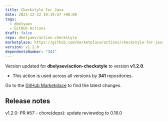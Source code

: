 ```yaml
---
title: Checkstyle for Java
date: 2023-12-22 19:19:57 +00:00
tags:
  - dbelyaev
  - GitHub Actions
draft: false
repo: dbelyaev/action-checkstyle
marketplace: https://github.com/marketplace/actions/checkstyle-for-java
version: v1.2.0
dependentsNumber: "341"
---
```



Version updated for **dbelyaev/action-checkstyle** to version **v1.2.0**.
- This action is used across all versions by **341** repositories.

Go to the [GitHub Marketplace](https://github.com/marketplace/actions/checkstyle-for-java) to find the latest changes.

## Release notes

v1.2.0: PR #57 - chore(deps): update reviewdog to 0.16.0
